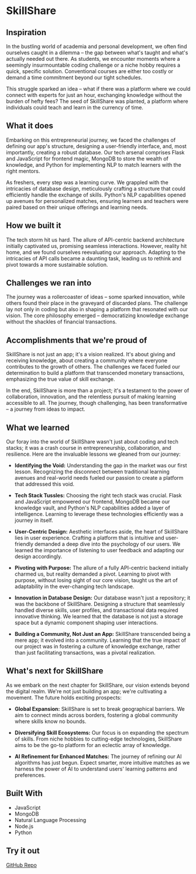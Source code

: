 # SkillShare

## Inspiration

In the bustling world of academia and personal development, we often find ourselves caught in a dilemma – the gap between what's taught and what's actually needed out there. As students, we encounter moments where a seemingly insurmountable coding challenge or a niche hobby requires a quick, specific solution. Conventional courses are either too costly or demand a time commitment beyond our tight schedules.

This struggle sparked an idea – what if there was a platform where we could connect with experts for just an hour, exchanging knowledge without the burden of hefty fees? The seed of SkillShare was planted, a platform where individuals could teach and learn in the currency of time.

## What it does

Embarking on this entrepreneurial journey, we faced the challenges of defining our app's structure, designing a user-friendly interface, and, most importantly, creating a robust database. Our tech arsenal comprises Flask and JavaScript for frontend magic, MongoDB to store the wealth of knowledge, and Python for implementing NLP to match learners with the right mentors.

As freshers, every step was a learning curve. We grappled with the intricacies of database design, meticulously crafting a structure that could efficiently handle the exchange of skills. Python's NLP capabilities opened up avenues for personalized matches, ensuring learners and teachers were paired based on their unique offerings and learning needs.

## How we built it

The tech storm hit us hard. The allure of API-centric backend architecture initially captivated us, promising seamless interactions. However, reality hit home, and we found ourselves reevaluating our approach. Adapting to the intricacies of API calls became a daunting task, leading us to rethink and pivot towards a more sustainable solution.

## Challenges we ran into

The journey was a rollercoaster of ideas – some sparked innovation, while others found their place in the graveyard of discarded plans. The challenge lay not only in coding but also in shaping a platform that resonated with our vision. The core philosophy emerged – democratizing knowledge exchange without the shackles of financial transactions.

## Accomplishments that we're proud of

SkillShare is not just an app; it's a vision realized. It's about giving and receiving knowledge, about creating a community where everyone contributes to the growth of others. The challenges we faced fueled our determination to build a platform that transcended monetary transactions, emphasizing the true value of skill exchange.

In the end, SkillShare is more than a project; it's a testament to the power of collaboration, innovation, and the relentless pursuit of making learning accessible to all. The journey, though challenging, has been transformative – a journey from ideas to impact.

## What we learned

Our foray into the world of SkillShare wasn't just about coding and tech stacks; it was a crash course in entrepreneurship, collaboration, and resilience. Here are the invaluable lessons we gleaned from our journey:

- **Identifying the Void:** Understanding the gap in the market was our first lesson. Recognizing the disconnect between traditional learning avenues and real-world needs fueled our passion to create a platform that addressed this void.

- **Tech Stack Tussles:** Choosing the right tech stack was crucial. Flask and JavaScript empowered our frontend, MongoDB became our knowledge vault, and Python's NLP capabilities added a layer of intelligence. Learning to leverage these technologies efficiently was a journey in itself.

- **User-Centric Design:** Aesthetic interfaces aside, the heart of SkillShare lies in user experience. Crafting a platform that is intuitive and user-friendly demanded a deep dive into the psychology of our users. We learned the importance of listening to user feedback and adapting our design accordingly.

- **Pivoting with Purpose:** The allure of a fully API-centric backend initially charmed us, but reality demanded a pivot. Learning to pivot with purpose, without losing sight of our core vision, taught us the art of adaptability in the ever-changing tech landscape.

- **Innovation in Database Design:** Our database wasn't just a repository; it was the backbone of SkillShare. Designing a structure that seamlessly handled diverse skills, user profiles, and transactional data required innovative thinking. We learned that the database is not just a storage space but a dynamic component shaping user interactions.

- **Building a Community, Not Just an App:** SkillShare transcended being a mere app; it evolved into a community. Learning that the true impact of our project was in fostering a culture of knowledge exchange, rather than just facilitating transactions, was a pivotal realization.

## What's next for SkillShare

As we embark on the next chapter for SkillShare, our vision extends beyond the digital realm. We're not just building an app; we're cultivating a movement. The future holds exciting prospects:

- **Global Expansion:** SkillShare is set to break geographical barriers. We aim to connect minds across borders, fostering a global community where skills know no bounds.

- **Diversifying Skill Ecosystems:** Our focus is on expanding the spectrum of skills. From niche hobbies to cutting-edge technologies, SkillShare aims to be the go-to platform for an eclectic array of knowledge.

- **AI Refinement for Enhanced Matches:** The journey of refining our AI algorithms has just begun. Expect smarter, more intuitive matches as we harness the power of AI to understand users' learning patterns and preferences.

## Built With

- JavaScript
- MongoDB
- Natural Language Processing
- Node.js
- Python

## Try it out

[GitHub Repo](https://github.com/yourusername/your-repo)
